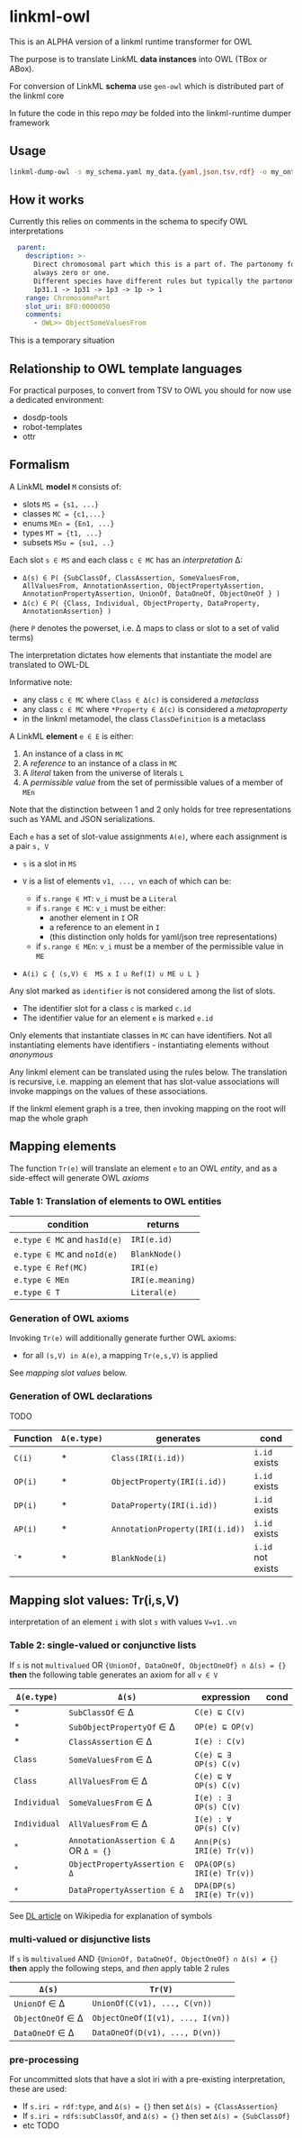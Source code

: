 # linkml-owl

This is an ALPHA version of a linkml runtime transformer for OWL

The purpose is to translate LinkML **data instances** into OWL (TBox or ABox).

For conversion of LinkML **schema** use `gen-owl` which is distributed part of the linkml core

In future the code in this repo *may* be folded into the linkml-runtime dumper framework

## Usage

```bash
linkml-dump-owl -s my_schema.yaml my_data.{yaml,json,tsv,rdf} -o my_ontology.owl.ttl 
```

## How it works

Currently this relies on comments in the schema to specify OWL interpretations

```yaml
  parent:
    description: >-
      Direct chromosomal part which this is a part of. The partonomy forms a tree so this is
      always zero or one.
      Different species have different rules but typically the partonomy will be something like
      1p31.1 -> 1p31 -> 1p3 -> 1p -> 1
    range: ChromosomePart
    slot_uri: BFO:0000050
    comments:
      - OWL>> ObjectSomeValuesFrom
```

This is a temporary situation

## Relationship to OWL template languages

For practical purposes, to convert from TSV to OWL you should for now use a dedicated environment:

 * dosdp-tools
 * robot-templates
 * ottr

## Formalism

A LinkML **model** `M` consists of:

 * slots `MS = {s1, ...}`
 * classes `MC = {c1,...}`
 * enums `MEn = {En1, ...}`
 * types `MT = {t1, ...}`
 * subsets `MSu = {su1, ..}`

Each slot `s ∈ MS` and each class `c ∈ MC` has an *interpretation* Δ:

* `Δ(s) ∈ P( {SubClassOf, ClassAssertion, SomeValuesFrom, AllValuesFrom, AnnotationAssertion, ObjectPropertyAssertion, AnnotationPropertyAssertion, UnionOf, DataOneOf, ObjectOneOf } ) `
* `Δ(c) ∈ P( {Class, Individual, ObjectProperty, DataProperty, AnnotationAssertion} )`

(here `P` denotes the powerset, i.e. Δ maps to class or slot to a set of valid terms)

The interpretation dictates how elements that instantiate the model are translated to OWL-DL

Informative note:

* any class `c ∈ MC` where `Class ∈ Δ(c)` is considered a *metaclass*
* any class `c ∈ MC` where `*Property ∈ Δ(c)` is considered a *metaproperty*
* in the linkml metamodel, the class `ClassDefinition` is a metaclass

A LinkML **element** `e ∈ E` is either:

 1. An instance of a class in `MC`
 2. A *reference* to an instance of a class in `MC`
 3. A *literal* taken from the universe of literals `L`
 4. A *permissible value* from the set of permissible values of a member of `MEn`

Note that the distinction between 1 and 2 only holds for tree representations such as YAML and JSON serializations.

Each `e` has a set of slot-value assignments `A(e)`,
where each assignment is a pair `s, V`

 * `s` is a slot in `MS`
 * `V` is a list of elements `v1, ..., vn` each of which can be:
    * if `s.range ∈ MT`: `v_i` must be a `Literal`
    * if `s.range ∈ MC`: `v_i` must be either:
        * another element in `I` OR
        * a reference to an element in `I`
        * (this distinction only holds for yaml/json tree representations)
    * if `s.range ∈ MEn`: `v_i` must be a member of the permissible value in `ME`
    
* `A(i) ⊆ { (s,V) ∈  MS x I ∪ Ref(I) ∪ ME ∪ L }`

Any slot marked as `identifier` is not considered among the list of slots.

* The identifier slot for a class `c` is marked `c.id`
* The identifier value for an element `e` is marked `e.id`

Only elements that instantiate classes in `MC` can have identifiers.
Not all instantiating elements have identifiers - instantiating elements without *anonymous*

Any linkml element can be translated using the rules below. The translation is recursive, i.e. mapping an element that
has slot-value associations will invoke mappings on the values of these associations.

If the linkml element graph is a tree, then invoking mapping on the root will map the whole graph

## Mapping elements

The function `Tr(e)` will translate an element `e` to an OWL *entity*, and as
a side-effect will generate OWL *axioms*

### Table 1: Translation of elements to OWL entities

|condition|returns|
|---|---|
|`e.type ∈ MC` and `hasId(e)`| `IRI(e.id)` |
|`e.type ∈ MC` and `noId(e)`| `BlankNode()` |
|`e.type ∈ Ref(MC)` | `IRI(e)` |
|`e.type ∈ MEn` | `IRI(e.meaning)` |
|`e.type ∈ T`| `Literal(e)` |

### Generation of OWL axioms

Invoking `Tr(e)` will additionally generate further OWL axioms:

* for all `(s,V) in A(e)`, a mapping `Tr(e,s,V)` is applied

See *mapping slot values* below.

### Generation of OWL declarations

TODO

|Function|`Δ(e.type)`|generates|cond|
|---|---|---|---|
|`C(i)`|*|`Class(IRI(i.id))` |`i.id` exists|
|`OP(i)`|*|`ObjectProperty(IRI(i.id))`|`i.id` exists|
|`DP(i)`|*|`DataProperty(IRI(i.id))`|`i.id` exists|
|`AP(i)`|*|`AnnotationProperty(IRI(i.id))`|`i.id` exists|
|`*|*|`BlankNode(i)` |`i.id` not exists|


## Mapping slot values: Tr(i,s,V)

interpretation of an element `i` with slot `s` with values `V=v1..vn`

### Table 2: single-valued or conjunctive lists

If `s` is not `multivalued` OR `{UnionOf, DataOneOf, ObjectOneOf} ∩ Δ(s) = {}`
**then** the following table generates an axiom for all `v ∈ V`

|`Δ(e.type)`|`Δ(s)`|expression|cond|
|---|---|---|---|
|*|`SubClassOf` ∈ Δ|`C(e) ⊑ C(v)` |
|*|`SubObjectPropertyOf` ∈ Δ|`OP(e) ⊑ OP(v)` |
|*|`ClassAssertion` ∈ Δ|`I(e) : C(v)` |
|`Class`|`SomeValuesFrom` ∈ Δ|`C(e) ⊑ ∃ OP(s) C(v)` |
|`Class`|`AllValuesFrom` ∈ Δ|`C(e) ⊑ ∀ OP(s) C(v)` |
|`Individual`|`SomeValuesFrom` ∈ Δ|`I(e) : ∃ OP(s) C(v)` |
|`Individual`|`AllValuesFrom` ∈ Δ|`I(e) : ∀ OP(s) C(v)` |
| `*` | `AnnotationAssertion ∈ Δ` OR `Δ = {}`|`Ann(P(s) IRI(e) Tr(v))` |
| `*` | `ObjectPropertyAssertion ∈ Δ`|`OPA(OP(s) IRI(e) Tr(v))` |
| `*` | `DataPropertyAssertion ∈ Δ`|`DPA(DP(s) IRI(e) Tr(v))` |

See [DL article](https://en.wikipedia.org/wiki/Description_logic) on Wikipedia for explanation of symbols

### multi-valued or disjunctive lists

If `s` is `multivalued` AND `{UnionOf, DataOneOf, ObjectOneOf} ∩ Δ(s) ≠ {}`
**then** apply the following steps, and *then* apply table 2 rules

|`Δ(s)`|`Tr(V)`|
|---|---|
|`UnionOf` ∈ Δ|`UnionOf(C(v1), ..., C(vn))` |
|`ObjectOneOf` ∈ Δ|`ObjectOneOf(I(v1), ..., I(vn))` |
|`DataOneOf` ∈ Δ|`DataOneOf(D(v1), ..., D(vn))` |

### pre-processing

For uncommitted slots that have a slot iri with a pre-existing interpretation, these are used: 

 * If `s.iri = rdf:type`, and `Δ(s) = {}` then set `Δ(s) = {ClassAssertion}`
 * If `s.iri = rdfs:subClassOf`, and `Δ(s) = {}` then set `Δ(s) = {SubClassOf}`
 * etc TODO

